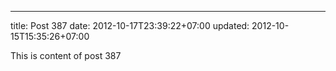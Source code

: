 ---
title: Post 387
date: 2012-10-17T23:39:22+07:00
updated: 2012-10-15T15:35:26+07:00

This is content of post 387